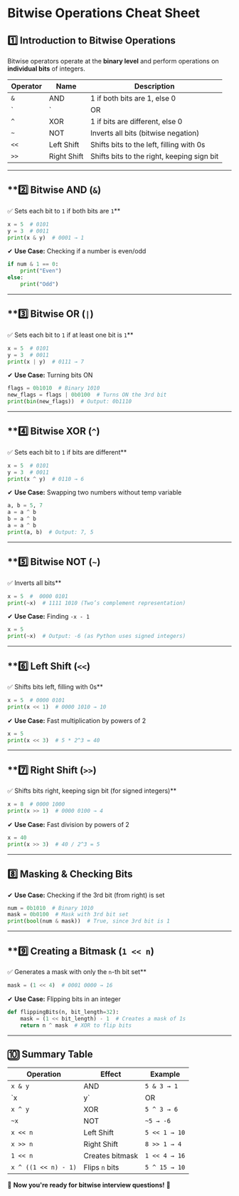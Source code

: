 # **Bitwise Operations Cheat Sheet**

## **1️⃣ Introduction to Bitwise Operations**
Bitwise operators operate at the **binary level** and perform operations on **individual bits** of integers.

| Operator | Name | Description |
|----------|------|-------------|
| `&` | AND | 1 if both bits are 1, else 0 |
| `|` | OR | 1 if at least one bit is 1 |
| `^` | XOR | 1 if bits are different, else 0 |
| `~` | NOT | Inverts all bits (bitwise negation) |
| `<<` | Left Shift | Shifts bits to the left, filling with 0s |
| `>>` | Right Shift | Shifts bits to the right, keeping sign bit |

---

## **2️⃣ Bitwise AND (`&`)
✅ Sets each bit to `1` if both bits are `1`**
```python
x = 5  # 0101
y = 3  # 0011
print(x & y)  # 0001 → 1
```

✔ **Use Case:** Checking if a number is even/odd
```python
if num & 1 == 0:
    print("Even")
else:
    print("Odd")
```

---

## **3️⃣ Bitwise OR (`|`)
✅ Sets each bit to `1` if at least one bit is `1`**
```python
x = 5  # 0101
y = 3  # 0011
print(x | y)  # 0111 → 7
```

✔ **Use Case:** Turning bits ON
```python
flags = 0b1010  # Binary 1010
new_flags = flags | 0b0100  # Turns ON the 3rd bit
print(bin(new_flags))  # Output: 0b1110
```

---

## **4️⃣ Bitwise XOR (`^`)
✅ Sets each bit to `1` if bits are different**
```python
x = 5  # 0101
y = 3  # 0011
print(x ^ y)  # 0110 → 6
```
✔ **Use Case:** Swapping two numbers without temp variable
```python
a, b = 5, 7
a = a ^ b
b = a ^ b
a = a ^ b
print(a, b)  # Output: 7, 5
```

---

## **5️⃣ Bitwise NOT (`~`)
✅ Inverts all bits**
```python
x = 5  #  0000 0101
print(~x)  # 1111 1010 (Two’s complement representation)
```
✔ **Use Case:** Finding `-x - 1`
```python
x = 5
print(~x)  # Output: -6 (as Python uses signed integers)
```

---

## **6️⃣ Left Shift (`<<`)
✅ Shifts bits left, filling with 0s**
```python
x = 5  # 0000 0101
print(x << 1)  # 0000 1010 → 10
```
✔ **Use Case:** Fast multiplication by powers of 2
```python
x = 5
print(x << 3)  # 5 * 2^3 = 40
```

---

## **7️⃣ Right Shift (`>>`)
✅ Shifts bits right, keeping sign bit (for signed integers)**
```python
x = 8  # 0000 1000
print(x >> 1)  # 0000 0100 → 4
```
✔ **Use Case:** Fast division by powers of 2
```python
x = 40
print(x >> 3)  # 40 / 2^3 = 5
```

---

## **8️⃣ Masking & Checking Bits**
✔ **Use Case:** Checking if the 3rd bit (from right) is set
```python
num = 0b1010  # Binary 1010
mask = 0b0100  # Mask with 3rd bit set
print(bool(num & mask))  # True, since 3rd bit is 1
```

---

## **9️⃣ Creating a Bitmask (`1 << n`)
✅ Generates a mask with only the `n`-th bit set**
```python
mask = (1 << 4)  # 0001 0000 → 16
```
✔ **Use Case:** Flipping bits in an integer
```python
def flippingBits(n, bit_length=32):
    mask = (1 << bit_length) - 1  # Creates a mask of 1s
    return n ^ mask  # XOR to flip bits
```

---

## **🔟 Summary Table**
| Operation | Effect | Example |
|-----------|--------|---------|
| `x & y` | AND | `5 & 3 → 1` |
| `x | y` | OR | `5 | 3 → 7` |
| `x ^ y` | XOR | `5 ^ 3 → 6` |
| `~x` | NOT | `~5 → -6` |
| `x << n` | Left Shift | `5 << 1 → 10` |
| `x >> n` | Right Shift | `8 >> 1 → 4` |
| `1 << n` | Creates bitmask | `1 << 4 → 16` |
| `x ^ ((1 << n) - 1)` | Flips `n` bits | `5 ^ 15 → 10` |

🚀 **Now you're ready for bitwise interview questions!** 🚀

